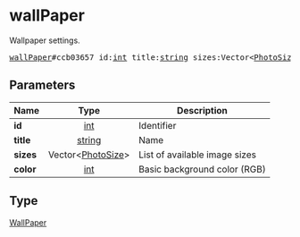 # wallPaper

Wallpaper settings.

<pre>
<a href="../constructor/wallPaper.md">wallPaper</a>#ccb03657 id:<a href="../type/int.md">int</a> title:<a href="../type/string.md">string</a> sizes:Vector&lt;<a href="../type/PhotoSize.md">PhotoSize</a>&gt; color:<a href="../type/int.md">int</a> = <a href="../type/WallPaper.md">WallPaper</a>;
</pre>
## Parameters

| Name | Type | Description |
|------|:----:|-------------|
| **id** | <a href="../type/int.md">int</a> | Identifier |
| **title** | <a href="../type/string.md">string</a> | Name |
| **sizes** | Vector&lt;<a href="../type/PhotoSize.md">PhotoSize</a>&gt; | List of available image sizes |
| **color** | <a href="../type/int.md">int</a> | Basic background color (RGB) |

## Type

<a href="../type/WallPaper.md">WallPaper</a>

